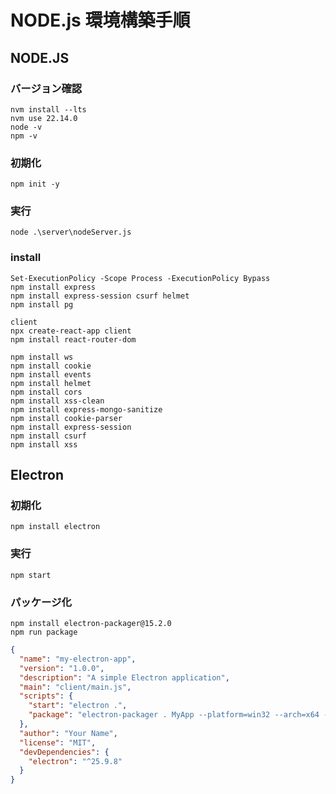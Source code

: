 # NODE.js 環境構築手順

## NODE.JS
### バージョン確認
```
nvm install --lts
nvm use 22.14.0
node -v
npm -v
```

### 初期化
```
npm init -y
```

### 実行
```
node .\server\nodeServer.js
```

### install
```
Set-ExecutionPolicy -Scope Process -ExecutionPolicy Bypass
npm install express
npm install express-session csurf helmet
npm install pg

client
npx create-react-app client
npm install react-router-dom

npm install ws
npm install cookie
npm install events
npm install helmet
npm install cors
npm install xss-clean
npm install express-mongo-sanitize
npm install cookie-parser
npm install express-session
npm install csurf
npm install xss
```

## Electron
### 初期化
```
npm install electron
```

### 実行
```
npm start
```

### パッケージ化
```
npm install electron-packager@15.2.0
npm run package
```

```JSON:package.json
{
  "name": "my-electron-app",
  "version": "1.0.0",
  "description": "A simple Electron application",
  "main": "client/main.js",
  "scripts": {
    "start": "electron .",
    "package": "electron-packager . MyApp --platform=win32 --arch=x64 --out=dist --overwrite"
  },
  "author": "Your Name",
  "license": "MIT",
  "devDependencies": {
    "electron": "^25.9.8"
  }
}
```

